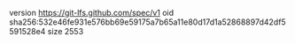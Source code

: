 version https://git-lfs.github.com/spec/v1
oid sha256:532e46fe931e576bb69e59175a7b65a11e80d17d1a52868897d42df5591528e4
size 2553
